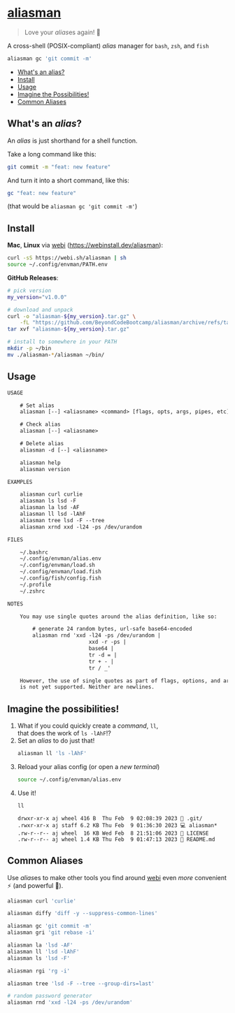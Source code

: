 # [aliasman](https://github.com/BeyondCodeBootcamp/aliasman)

> Love your *alias*es again! 🥸

A cross-shell (POSIX-compliant) _alias_ manager for `bash`, `zsh`, and `fish`

```sh
aliasman gc 'git commit -m'
```

-   [What's an alias?](#whats-an-alias)
-   [Install](#install)
-   [Usage](#usage)
-   [Imagine the Possibilities!](#imagine-the-possibilities)
-   [Common Aliases](#common-aliases)

## What's an _alias_?

An _alias_ is just shorthand for a shell function.

Take a long command like this:

```sh
git commit -m "feat: new feature"
```

And turn it into a short command, like this:

```sh
gc "feat: new feature"
```

(that would be `aliasman gc 'git commit -m'`)

## Install

**Mac**, **Linux** via [webi](https://webinstall.dev/) (<https://webinstall.dev/aliasman>):

```sh
curl -sS https://webi.sh/aliasman | sh
source ~/.config/envman/PATH.env
```

**GitHub Releases**:

```sh
# pick version
my_version="v1.0.0"

# download and unpack
curl -o "aliasman-${my_version}.tar.gz" \
    -fL "https://github.com/BeyondCodeBootcamp/aliasman/archive/refs/tags/${my_version}.tar.gz"
tar xvf "aliasman-${my_version}.tar.gz"

# install to somewhere in your PATH
mkdir -p ~/bin
mv ./aliasman-*/aliasman ~/bin/
```

## Usage

```txt
USAGE

    # Set alias
    aliasman [--] <aliasname> <command> [flags, opts, args, pipes, etc]

    # Check alias
    aliasman [--] <aliasname>

    # Delete alias
    aliasman -d [--] <aliasname>

    aliasman help
    aliasman version

EXAMPLES

    aliasman curl curlie
    aliasman ls lsd -F
    aliasman la lsd -AF
    aliasman ll lsd -lAhF
    aliasman tree lsd -F --tree
    aliasman xrnd xxd -l24 -ps /dev/urandom

FILES

    ~/.bashrc
    ~/.config/envman/alias.env
    ~/.config/envman/load.sh
    ~/.config/envman/load.fish
    ~/.config/fish/config.fish
    ~/.profile
    ~/.zshrc

NOTES

    You may use single quotes around the alias definition, like so:

        # generate 24 random bytes, url-safe base64-encoded
        aliasman rnd 'xxd -l24 -ps /dev/urandom |
                          xxd -r -ps |
                          base64 |
                          tr -d = |
                          tr + - |
                          tr / _'

    However, the use of single quotes as part of flags, options, and arguments
    is not yet supported. Neither are newlines.
```

## Imagine the possibilities!

1. What if you could quickly create a _command_, `ll`, \
   that does the work of `ls -lAhF`!?
2. Set an _alias_ to do just that!
    ```sh
    aliasman ll 'ls -lAhF'
    ```
3. Reload your alias config (or open a _new terminal_)
    ```sh
    source ~/.config/envman/alias.env
    ```
4. Use it!
    ```sh
    ll
    ```
    ```text
    drwxr-xr-x aj wheel 416 B  Thu Feb  9 02:08:39 2023 📂 .git/
    .rwxr-xr-x aj staff 6.2 KB Thu Feb  9 01:36:30 2023 💻 aliasman*
    .rw-r--r-- aj wheel  16 KB Wed Feb  8 21:51:06 2023 🔑 LICENSE
    .rw-r--r-- aj wheel 1.4 KB Thu Feb  9 01:47:13 2023 📄 README.md
    ```

## Common Aliases

Use *alias*es to make other tools you find around [webi](https://webinstall.dev) even _more_ convenient ⚡️ (and powerful 💪).

```sh
aliasman curl 'curlie'

aliasman diffy 'diff -y --suppress-common-lines'

aliasman gc 'git commit -m'
aliasman gri 'git rebase -i'

aliasman la 'lsd -AF'
aliasman ll 'lsd -lAhF'
aliasman ls 'lsd -F'

aliasman rgi 'rg -i'

aliasman tree 'lsd -F --tree --group-dirs=last'

# random password generator
aliasman rnd 'xxd -l24 -ps /dev/urandom'
```
